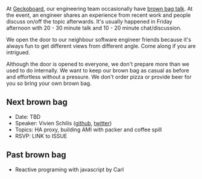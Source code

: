 At [Geckoboard](https://www.geckoboard.com), our engineering team occasionally have [brown bag talk](http://en.wikipedia.org/wiki/Brown-bag_seminar).
At the event, an engineer shares an experience from recent work and people discuss on/off the topic afterwards.
It's usually happened in Friday afternoon with 20 - 30 minute talk and 10 - 20 minute chat/discussion.

We open the door to our neighbour software engineer friends because it's always fun to get different views from different angle.
Come along if you are intrigued.

Although the door is opened to everyone, we don't prepare more than we used to do internally.
We want to keep our brown bag as casual as before and effortless without a pressure.
We don't order pizza or provide beer for you so bring your own brown bag.


## Next brown bag

* Date: TBD
* Speaker: Vivien Schilis ([github](https://github.com/vivienschilis), [twitter](https://twitter.com/vivienschilis))
* Topics: HA proxy, building AMI with packer and coffee spill
* RSVP: LINK to ISSUE

## Past brown bag

* Reactive programing with javascript by Carl
